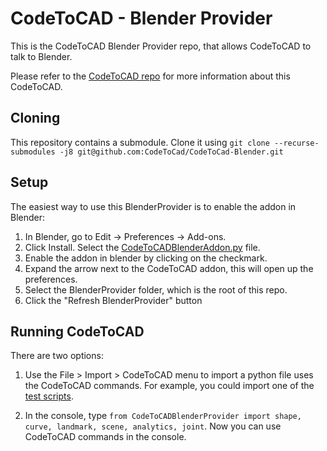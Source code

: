 # CodeToCAD - Blender Provider

This is the CodeToCAD Blender Provider repo, that allows CodeToCAD to talk to Blender.

Please refer to the [CodeToCAD repo](https://github.com/CodeToCad/CodeToCAD) for more information about this CodeToCAD.

## Cloning

This repository contains a submodule. Clone it using `git clone --recurse-submodules -j8 git@github.com:CodeToCad/CodeToCad-Blender.git`

## Setup

The easiest way to use this BlenderProvider is to enable the addon in Blender:

1. In Blender, go to Edit -> Preferences -> Add-ons. 
2. Click Install. Select the [CodeToCADBlenderAddon.py](./CodeToCADBlenderAddon.py) file.
3. Enable the addon in blender by clicking on the checkmark.
4. Expand the arrow next to the CodeToCAD addon, this will open up the preferences.
5. Select the BlenderProvider folder, which is the root of this repo.
6. Click the "Refresh BlenderProvider" button

## Running CodeToCAD

There are two options:

1. Use the File > Import > CodeToCAD menu to import a python file uses the CodeToCAD commands. For example, you could import one of the [test scripts](./tests/text.py).

2. In the console, type `from CodeToCADBlenderProvider import shape, curve, landmark, scene, analytics, joint`. Now you can use CodeToCAD commands in the console.